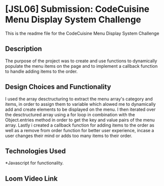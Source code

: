# [JSL06] Submission: CodeCuisine Menu Display System Challenge

This is the readme file for the CodeCuisine Menu Display System Challenge

## Description

The purpose of the project was to create and use functions to dynamically populate the menu items on the page and to implement a callback function to handle adding items to the order.

## Design Choices and Functionality

I used the array desctructuring to extract the menu array's category and items, in order to assign them to variable which alowed me to dynamically add and create elements to be displayed on the menu.
I then iterated over the desctructured array using a for loop in combination with the Object.entries method in order to get the key and value pairs of the menu array.
Lastly i created a callback function for adding items to the order as well as a remove from order function for better user experience, incase a user changes their mind or adds too many items to their order.

## Technologies Used

\*Javascript for functionality.

## Loom Video Link

